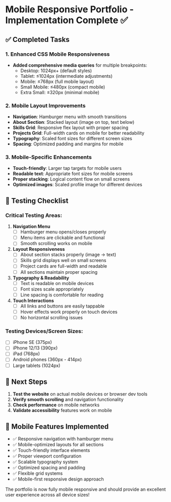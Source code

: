 # Mobile Responsive Portfolio - Implementation Complete ✅

## ✅ Completed Tasks

### 1. Enhanced CSS Mobile Responsiveness
- **Added comprehensive media queries** for multiple breakpoints:
  - Desktop: 1024px+ (default styles)
  - Tablet: ≤1024px (intermediate adjustments)
  - Mobile: ≤768px (full mobile layout)
  - Small Mobile: ≤480px (compact mobile)
  - Extra Small: ≤320px (minimal mobile)

### 2. Mobile Layout Improvements
- **Navigation**: Hamburger menu with smooth transitions
- **About Section**: Stacked layout (image on top, text below)
- **Skills Grid**: Responsive flex layout with proper spacing
- **Projects Grid**: Full-width cards on mobile for better readability
- **Typography**: Scaled font sizes for different screen sizes
- **Spacing**: Optimized padding and margins for mobile

### 3. Mobile-Specific Enhancements
- **Touch-friendly**: Larger tap targets for mobile users
- **Readable text**: Appropriate font sizes for mobile screens
- **Proper stacking**: Logical content flow on small screens
- **Optimized images**: Scaled profile image for different devices

## 🧪 Testing Checklist

### Critical Testing Areas:
1. **Navigation Menu**
   - [ ] Hamburger menu opens/closes properly
   - [ ] Menu items are clickable and functional
   - [ ] Smooth scrolling works on mobile

2. **Layout Responsiveness**
   - [ ] About section stacks properly (image → text)
   - [ ] Skills grid displays well on small screens
   - [ ] Project cards are full-width and readable
   - [ ] All sections maintain proper spacing

3. **Typography & Readability**
   - [ ] Text is readable on mobile devices
   - [ ] Font sizes scale appropriately
   - [ ] Line spacing is comfortable for reading

4. **Touch Interactions**
   - [ ] All links and buttons are easily tappable
   - [ ] Hover effects work properly on touch devices
   - [ ] No horizontal scrolling issues

### Testing Devices/Screen Sizes:
- [ ] iPhone SE (375px)
- [ ] iPhone 12/13 (390px)
- [ ] iPad (768px)
- [ ] Android phones (360px - 414px)
- [ ] Large tablets (1024px)

## 🚀 Next Steps

1. **Test the website** on actual mobile devices or browser dev tools
2. **Verify smooth scrolling** and navigation functionality
3. **Check performance** on mobile networks
4. **Validate accessibility** features work on mobile

## 📱 Mobile Features Implemented

- ✅ Responsive navigation with hamburger menu
- ✅ Mobile-optimized layouts for all sections
- ✅ Touch-friendly interface elements
- ✅ Proper viewport configuration
- ✅ Scalable typography system
- ✅ Optimized spacing and padding
- ✅ Flexible grid systems
- ✅ Mobile-first responsive design approach

The portfolio is now fully mobile responsive and should provide an excellent user experience across all device sizes!

